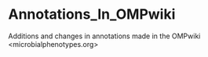 # Annotations_In_OMPwiki
Additions and changes in annotations made in the OMPwiki &lt;microbialphenotypes.org>
